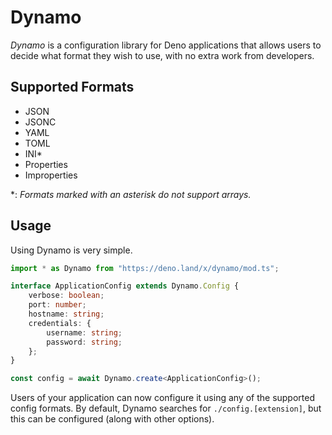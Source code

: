 # Dynamo

_Dynamo_ is a configuration library for Deno applications that allows users to
decide what format they wish to use, with no extra work from developers.

## Supported Formats

- JSON
- JSONC
- YAML
- TOML
- INI*
- Properties
- Improperties

*: _Formats marked with an asterisk do not support arrays._

## Usage

Using Dynamo is very simple.

```ts
import * as Dynamo from "https://deno.land/x/dynamo/mod.ts";

interface ApplicationConfig extends Dynamo.Config {
    verbose: boolean;
    port: number;
    hostname: string;
    credentials: {
        username: string;
        password: string;
    };
}

const config = await Dynamo.create<ApplicationConfig>();
```

Users of your application can now configure it using any of the supported config
formats. By default, Dynamo searches for `./config.[extension]`, but this can be
configured (along with other options).
